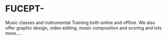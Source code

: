 # FUCEPT-
Music classes and instrumental Training both online and offline. We also offer graphic design, video editing, music composition and scoring and lots more.....
